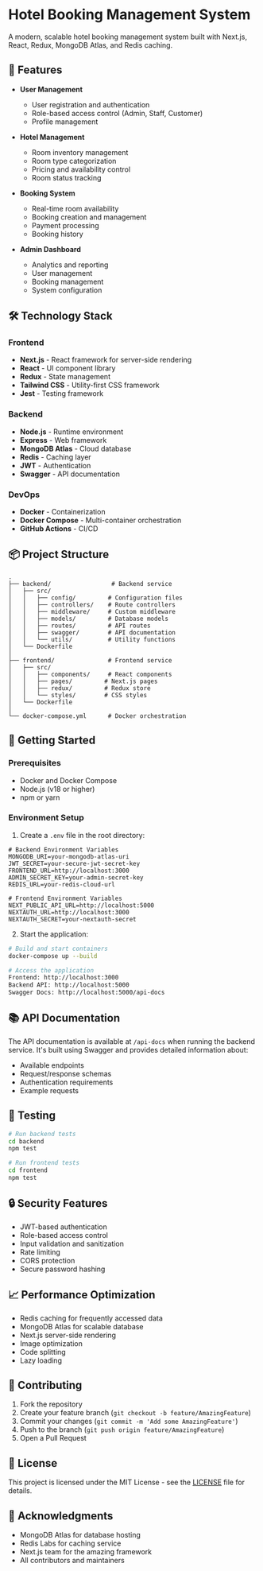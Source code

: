 # Hotel Booking Management System

A modern, scalable hotel booking management system built with Next.js, React, Redux, MongoDB Atlas, and Redis caching.

## 🚀 Features

- **User Management**
  - User registration and authentication
  - Role-based access control (Admin, Staff, Customer)
  - Profile management

- **Hotel Management**
  - Room inventory management
  - Room type categorization
  - Pricing and availability control
  - Room status tracking

- **Booking System**
  - Real-time room availability
  - Booking creation and management
  - Payment processing
  - Booking history

- **Admin Dashboard**
  - Analytics and reporting
  - User management
  - Booking management
  - System configuration

## 🛠️ Technology Stack

### Frontend
- **Next.js** - React framework for server-side rendering
- **React** - UI component library
- **Redux** - State management
- **Tailwind CSS** - Utility-first CSS framework
- **Jest** - Testing framework

### Backend
- **Node.js** - Runtime environment
- **Express** - Web framework
- **MongoDB Atlas** - Cloud database
- **Redis** - Caching layer
- **JWT** - Authentication
- **Swagger** - API documentation

### DevOps
- **Docker** - Containerization
- **Docker Compose** - Multi-container orchestration
- **GitHub Actions** - CI/CD

## 📦 Project Structure

```
.
├── backend/                 # Backend service
│   ├── src/
│   │   ├── config/         # Configuration files
│   │   ├── controllers/    # Route controllers
│   │   ├── middleware/     # Custom middleware
│   │   ├── models/         # Database models
│   │   ├── routes/         # API routes
│   │   ├── swagger/        # API documentation
│   │   └── utils/          # Utility functions
│   └── Dockerfile
│
├── frontend/               # Frontend service
│   ├── src/
│   │   ├── components/     # React components
│   │   ├── pages/         # Next.js pages
│   │   ├── redux/         # Redux store
│   │   └── styles/        # CSS styles
│   └── Dockerfile
│
└── docker-compose.yml      # Docker orchestration
```

## 🚀 Getting Started

### Prerequisites
- Docker and Docker Compose
- Node.js (v18 or higher)
- npm or yarn

### Environment Setup

1. Create a `.env` file in the root directory:
```env
# Backend Environment Variables
MONGODB_URI=your-mongodb-atlas-uri
JWT_SECRET=your-secure-jwt-secret-key
FRONTEND_URL=http://localhost:3000
ADMIN_SECRET_KEY=your-admin-secret-key
REDIS_URL=your-redis-cloud-url

# Frontend Environment Variables
NEXT_PUBLIC_API_URL=http://localhost:5000
NEXTAUTH_URL=http://localhost:3000
NEXTAUTH_SECRET=your-nextauth-secret
```

2. Start the application:
```bash
# Build and start containers
docker-compose up --build

# Access the application
Frontend: http://localhost:3000
Backend API: http://localhost:5000
Swagger Docs: http://localhost:5000/api-docs
```

## 📚 API Documentation

The API documentation is available at `/api-docs` when running the backend service. It's built using Swagger and provides detailed information about:

- Available endpoints
- Request/response schemas
- Authentication requirements
- Example requests

## 🧪 Testing

```bash
# Run backend tests
cd backend
npm test

# Run frontend tests
cd frontend
npm test
```

## 🔒 Security Features

- JWT-based authentication
- Role-based access control
- Input validation and sanitization
- Rate limiting
- CORS protection
- Secure password hashing

## 📈 Performance Optimization

- Redis caching for frequently accessed data
- MongoDB Atlas for scalable database
- Next.js server-side rendering
- Image optimization
- Code splitting
- Lazy loading

## 🤝 Contributing

1. Fork the repository
2. Create your feature branch (`git checkout -b feature/AmazingFeature`)
3. Commit your changes (`git commit -m 'Add some AmazingFeature'`)
4. Push to the branch (`git push origin feature/AmazingFeature`)
5. Open a Pull Request

## 📝 License

This project is licensed under the MIT License - see the [LICENSE](LICENSE) file for details.


## 🙏 Acknowledgments

- MongoDB Atlas for database hosting
- Redis Labs for caching service
- Next.js team for the amazing framework
- All contributors and maintainers 